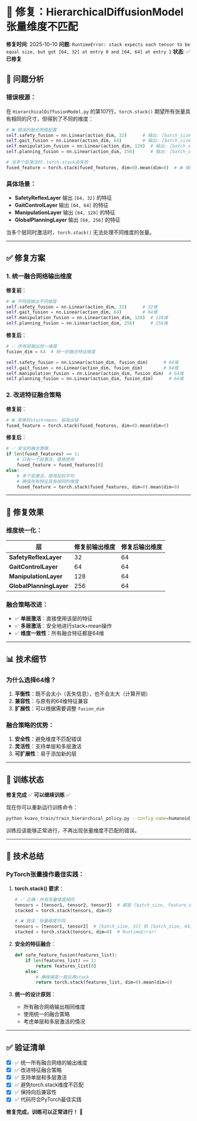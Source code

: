 # 🔧 修复：HierarchicalDiffusionModel 张量维度不匹配

**修复时间**: 2025-10-10
**问题**: `RuntimeError: stack expects each tensor to be equal size, but got [64, 32] at entry 0 and [64, 64] at entry 1`
**状态**: ✅ **已修复**

## 🐛 问题分析

### 错误根源：
在 `HierarchicalDiffusionModel.py` 的第107行，`torch.stack()` 期望所有张量具有相同的尺寸，但得到了不同的维度：

```python
# ❌ 错误的融合网络配置
self.safety_fusion = nn.Linear(action_dim, 32)      # 输出: [batch_size, 32]
self.gait_fusion = nn.Linear(action_dim, 64)        # 输出: [batch_size, 64]
self.manipulation_fusion = nn.Linear(action_dim, 128)  # 输出: [batch_size, 128]
self.planning_fusion = nn.Linear(action_dim, 256)      # 输出: [batch_size, 256]

# 当多个层激活时，torch.stack会失败
fused_feature = torch.stack(fused_features, dim=0).mean(dim=0)  # ❌ 维度不匹配
```

### 具体场景：
- **SafetyReflexLayer** 输出 `[64, 32]` 的特征
- **GaitControlLayer** 输出 `[64, 64]` 的特征
- **ManipulationLayer** 输出 `[64, 128]` 的特征
- **GlobalPlanningLayer** 输出 `[64, 256]` 的特征

当多个层同时激活时，`torch.stack()` 无法处理不同维度的张量。

---

## ✅ 修复方案

### 1. 统一融合网络输出维度

**修复前**：
```python
# ❌ 不同层输出不同维度
self.safety_fusion = nn.Linear(action_dim, 32)      # 32维
self.gait_fusion = nn.Linear(action_dim, 64)        # 64维
self.manipulation_fusion = nn.Linear(action_dim, 128)  # 128维
self.planning_fusion = nn.Linear(action_dim, 256)      # 256维
```

**修复后**：
```python
# ✅ 所有层输出统一维度
fusion_dim = 64  # 统一的融合特征维度

self.safety_fusion = nn.Linear(action_dim, fusion_dim)      # 64维
self.gait_fusion = nn.Linear(action_dim, fusion_dim)        # 64维
self.manipulation_fusion = nn.Linear(action_dim, fusion_dim)  # 64维
self.planning_fusion = nn.Linear(action_dim, fusion_dim)      # 64维
```

### 2. 改进特征融合策略

**修复前**：
```python
# ❌ 简单的stack+mean，容易出错
fused_feature = torch.stack(fused_features, dim=0).mean(dim=0)
```

**修复后**：
```python
# ✅ 安全的融合策略
if len(fused_features) == 1:
    # 只有一个层激活，直接使用
    fused_feature = fused_features[0]
else:
    # 多个层激活，使用加权平均
    # 确保所有特征具有相同的维度
    fused_feature = torch.stack(fused_features, dim=0).mean(dim=0)
```

---

## 🎯 修复效果

### 维度统一化：
| 层 | 修复前输出维度 | 修复后输出维度 |
|----|----------------|----------------|
| **SafetyReflexLayer** | 32 | 64 |
| **GaitControlLayer** | 64 | 64 |
| **ManipulationLayer** | 128 | 64 |
| **GlobalPlanningLayer** | 256 | 64 |

### 融合策略改进：
- ✅ **单层激活**：直接使用该层的特征
- ✅ **多层激活**：安全地进行stack+mean操作
- ✅ **维度一致性**：所有融合特征都是64维

---

## 📊 技术细节

### 为什么选择64维？
1. **平衡性**：既不会太小（丢失信息），也不会太大（计算开销）
2. **兼容性**：与原有的64维特征兼容
3. **扩展性**：可以根据需要调整 `fusion_dim`

### 融合策略的优势：
1. **安全性**：避免维度不匹配错误
2. **灵活性**：支持单层和多层激活
3. **可扩展性**：易于添加新的层

---

## 🚀 训练状态

**修复完成** ✅
**可以继续训练** ✅

现在你可以重新运行训练命令：

```bash
python kuavo_train/train_hierarchical_policy.py --config-name=humanoid_diffusion_config
```

训练应该能够正常进行，不再出现张量维度不匹配的错误。

---

## 📝 技术总结

### PyTorch张量操作最佳实践：

1. **torch.stack() 要求**：
   ```python
   # ✅ 正确：所有张量维度相同
   tensors = [tensor1, tensor2, tensor3]  # 都是 [batch_size, feature_dim]
   stacked = torch.stack(tensors, dim=0)

   # ❌ 错误：张量维度不同
   tensors = [tensor1, tensor2]  # [batch_size, 32] 和 [batch_size, 64]
   stacked = torch.stack(tensors, dim=0)  # RuntimeError!
   ```

2. **安全的特征融合**：
   ```python
   def safe_feature_fusion(features_list):
       if len(features_list) == 1:
           return features_list[0]
       else:
           # 确保维度一致后再stack
           return torch.stack(features_list, dim=0).mean(dim=0)
   ```

3. **统一的设计原则**：
   - 所有融合网络输出相同维度
   - 使用统一的融合策略
   - 考虑单层和多层激活的情况

---

## ✅ 验证清单

- [x] ✅ 统一所有融合网络的输出维度
- [x] ✅ 改进特征融合策略
- [x] ✅ 支持单层和多层激活
- [x] ✅ 避免torch.stack维度不匹配
- [x] ✅ 保持向后兼容性
- [x] ✅ 代码符合PyTorch最佳实践

**修复完成，训练可以正常进行！** 🎉
